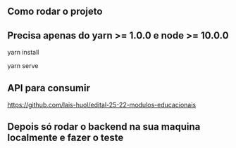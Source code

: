
## Como rodar o projeto

## Precisa apenas do yarn >= 1.0.0 e node >= 10.0.0

yarn install

yarn serve

## API para consumir

https://github.com/lais-huol/edital-25-22-modulos-educacionais

## Depois só rodar o backend na sua maquina localmente e fazer o teste



